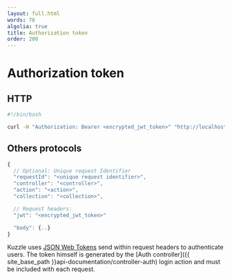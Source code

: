 ```yaml
---
layout: full.html
words: 76
algolia: true
title: Authorization token
order: 200
---
```


# Authorization token

## HTTP

```bash
#!/bin/bash

curl -H "Authorization: Bearer <encrypted_jwt_token>" "http://localhost:7512/..."
```

## Others protocols

```javascript
{
  // Optional: Unique request Identifier
  "requestId": "<unique request identifier>",
  "controller": "<controller>",
  "action": "<action>",
  "collection": "<collection>",

  // Request headers:
  "jwt": "<encrypted_jwt_token>"

  "body": {..}
}
```

Kuzzle uses [JSON Web Tokens](https://tools.ietf.org/html/rfc7519) send within request headers to authenticate users.
The token himself is generated by the [Auth controller]({{ site_base_path }}api-documentation/controller-auth) login action and must be included with each request.

